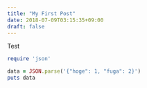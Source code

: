 ```yaml
---
title: "My First Post"
date: 2018-07-09T03:15:35+09:00
draft: false
---
```


Test

```ruby:test.rb
require 'json'

data = JSON.parse('{"hoge": 1, "fuga": 2}')
puts data
```
